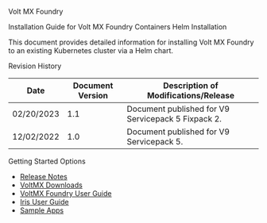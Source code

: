

Volt MX Foundry

Installation Guide for Volt MX Foundry Containers Helm Installation

This document provides detailed information for installing Volt MX Foundry to an existing Kubernetes cluster via a Helm chart.

Revision History


| **Date** | **Document Version** | **Description of Modifications/Release** |
| --- | --- | --- |
| 02/20/2023 | 1.1 | Document published for V9 Servicepack 5 Fixpack 2. |
| 12/02/2022 | 1.0 | Document published for V9 Servicepack 5. |


Getting Started Options

*   [Release Notes](../../../VMX_release_notes.md)
*   [VoltMX Downloads](https://community.hclvoltmx.com/downloads)
*   [VoltMX Foundry User Guide](../../../Foundry/voltmx_foundry_user_guide/Content/Introduction.md)
*   [Iris User Guide](../../../Iris/iris_user_guide/Content/Introduction.md)
*   [Sample Apps](https://github.com/HCL-TECH-SOFTWARE/volt-mx-samples)
